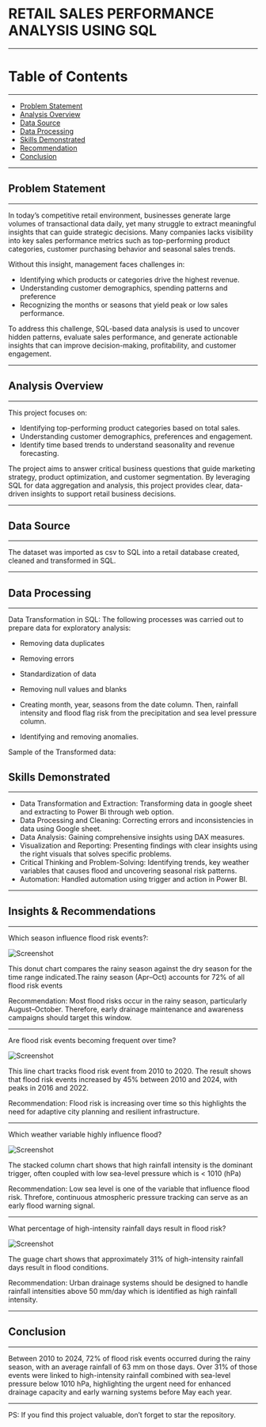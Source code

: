 # RETAIL SALES PERFORMANCE ANALYSIS USING SQL
----
# Table of Contents
----

- [Problem Statement](#problem-statement)
- [Analysis Overview](#analysis-overview)
- [Data Source](#data-source)
- [Data Processing](#data-processing)
- [Skills Demonstrated](#skills-demonstrated)
- [Recommendation](#recommendation)
- [Conclusion](#conclusion)

----

## Problem Statement

----

In today’s competitive retail environment, businesses generate large volumes of transactional data daily, yet many struggle to extract meaningful insights that can guide strategic decisions.
Many companies lacks visibility into key sales performance metrics such as top-performing product categories, customer purchasing behavior and seasonal sales trends.

Without this insight, management faces challenges in:
- Identifying which products or categories drive the highest revenue.
- Understanding customer demographics, spending patterns and preference
- Recognizing the months or seasons that yield peak or low sales performance.
  
To address this challenge, SQL-based data analysis is used to uncover hidden patterns, evaluate sales performance, and generate actionable insights that can improve decision-making, profitability, and customer engagement.

----

## Analysis Overview

----

This project focuses on:
- Identifying top-performing product categories based on total sales.
- Understanding customer demographics, preferences and engagement.
- Identify time based trends to understand seasonality and revenue forecasting.
  
The project aims to answer critical business questions that guide marketing strategy, product optimization, and customer segmentation. By leveraging SQL for data aggregation and analysis, this project provides clear, data-driven insights to support retail business decisions.

----

## Data Source

----
The dataset was imported as csv to SQL into a retail database created, cleaned and transformed in SQL.

----

## Data Processing

----

Data Transformation in SQL: The following processes was carried out to prepare data for exploratory analysis:
  - Removing data duplicates

    
  - Removing errors
  - Standardization of data
  - Removing null values and blanks
  - Creating month, year, seasons from the date column. Then, rainfall intensity and flood flag risk from the precipitation and sea level pressure column.
  - Identifying and removing anomalies.
    
 Sample of the Transformed data:


## Skills Demonstrated

----
   - Data Transformation and Extraction: Transforming data in google sheet and extracting to Power Bi through web option. 
   - Data Processing and Cleaning: Correcting errors and inconsistencies in data using Google sheet.
   - Data Analysis: Gaining comprehensive insights using DAX measures.
   - Visualization and Reporting: Presenting findings with clear insights using the right visuals that solves specific problems.
   - Critical Thinking and Problem-Solving: Identifying trends, key weather variables that causes flood and uncovering seasonal risk patterns.
   - Automation: Handled automation using trigger and action in Power BI.

----

## Insights & Recommendations

----

Which season influence flood risk events?:

![Screenshot](/images/Screenshot%20062623.png)

This donut chart compares the rainy season against the dry season for the time range indicated.The rainy season (Apr–Oct) accounts for 72% of all flood risk events

Recommendation:
Most flood risks occur in the rainy season, particularly August–October. Therefore, early drainage maintenance and awareness campaigns should target this window.

----

Are flood risk events becoming frequent over time?

![Screenshot](/images/Screenshot%20062535.png)

This line chart tracks flood risk event from 2010 to 2020. The result shows that flood risk events increased by 45% between 2010 and 2024, with peaks in 2016 and 2022.

Recommendation:
Flood risk is increasing over time so this highlights the need for adaptive city planning and resilient infrastructure.

----

Which weather variable highly influence flood?

![Screenshot](/images/Screenshot%20062546.png)

The stacked column chart shows that high rainfall intensity is the dominant trigger, often coupled with low sea-level pressure which is < 1010 (hPa)

Recommendation:
Low sea level is one of the variable that influence flood risk. Threfore,  continuous atmospheric pressure tracking can serve as an early flood warning signal. 

----

What percentage of high-intensity rainfall days result in flood risk?

![Screenshot](/images/Screenshot%20062636.png)

The guage chart shows that approximately 31% of high-intensity rainfall days result in flood conditions.

Recommendation:
Urban drainage systems should be designed to handle rainfall intensities above 50 mm/day which is identified as high rainfall intensity.

----

## Conclusion

----

Between 2010 to 2024, 72% of flood risk events occurred during the rainy season, with an average rainfall of 63 mm on those days. Over 31% of those events were linked to high-intensity rainfall combined with sea-level pressure below 1010 hPa, highlighting the urgent need for enhanced drainage capacity and early warning systems before May each year.

----

PS: If you find this project valuable, don’t forget to star the repository.

